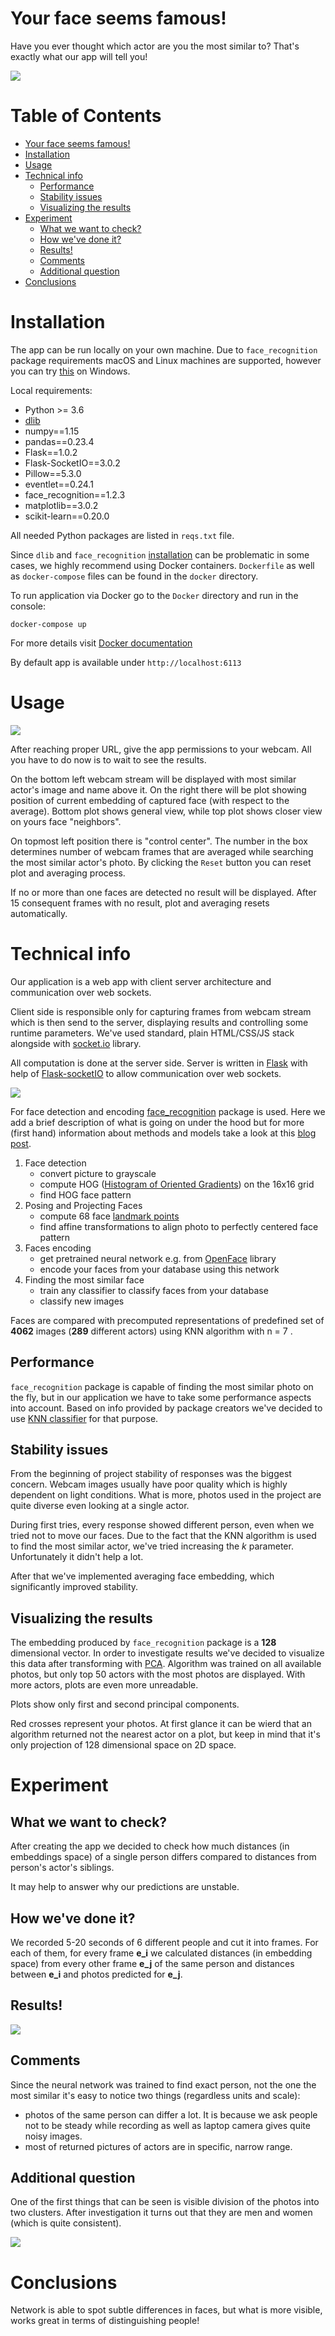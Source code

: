 # Your face seems famous!

Have you ever thought which actor are you the most similar to? That's exactly what our app will tell you!

![](images/pjt.png)

Table of Contents
=================

   * [Your face seems famous!](#your-face-seems-famous)
   * [Installation](#installation)
   * [Usage](#usage)
   * [Technical info](#technical-info)
      * [Performance](#performance)
      * [Stability issues](#stability-issues)
      * [Visualizing the results](#visualizing-the-results)
   * [Experiment](#experiment)
      * [What we want to check?](#what-we-want-to-check)
      * [How we've done it?](#how-weve-done-it)
      * [Results!](#results)
      * [Comments](#comments)
      * [Additional question](#additional-question)
   * [Conclusions](#conclusions)

# Installation

The app can be run locally on your own machine. Due to `face_recognition` package requirements macOS and Linux machines are supported, however you can try [this](https://github.com/ageitgey/face_recognition/issues/175#issue-257710508) on Windows.

Local requirements:

- Python >= 3.6
- [dlib](http://dlib.net/)
- numpy==1.15
- pandas==0.23.4
- Flask==1.0.2
- Flask-SocketIO==3.0.2
- Pillow==5.3.0
- eventlet==0.24.1
- face_recognition==1.2.3
- matplotlib==3.0.2
- scikit-learn==0.20.0

All needed Python packages are listed in `reqs.txt` file.

Since `dlib` and `face_recognition` [installation](https://github.com/ageitgey/face_recognition#installation) can be problematic in some cases, we highly recommend using Docker containers. `Dockerfile` as well as `docker-compose` files can be found in the `docker` directory.

To run application via Docker go to the `Docker` directory and run in the console:

```docker-compose up```

For more details visit [Docker documentation](https://docs.docker.com/get-started/)

By default app is available under `http://localhost:6113`

# Usage

![](images/poliaktor_screen.png)

After reaching proper URL, give the app permissions to your webcam. All you have to do now is to wait to see the results.

On the bottom left webcam stream will be displayed with most similar actor's image and name above it. On the right there will be plot showing position of current embedding of captured face (with respect to the average). Bottom plot shows general view, while top plot shows closer view on yours face "neighbors".

On topmost left position there is "control center". The number in the box determines number of webcam frames that are averaged while searching the most similar actor's photo. By clicking the `Reset` button you can reset plot and averaging process.

If no or more than one faces are detected no result will be displayed. After 15 consequent frames with no result, plot and averaging resets automatically.

# Technical info

Our application is a web app with client server architecture and communication over web sockets.

Client side is responsible only for capturing frames from webcam stream which is then send to the server, displaying results and controlling some runtime parameters. We've used standard, plain HTML/CSS/JS stack alongside with [socket.io](https://socket.io/) library.  

All computation is done at the server side. Server is written in [Flask](http://flask.pocoo.org/) with help of [Flask-socketIO](https://flask-socketio.readthedocs.io/en/latest/) to allow communication over web sockets.

![](images/diagram.png)

For face detection and encoding [face_recognition](https://github.com/ageitgey/face_recognition) package is used. Here we add a brief description of what is going on under the hood but for more (first hand) information about methods and models take a look at this [blog post](https://medium.com/@ageitgey/machine-learning-is-fun-part-4-modern-face-recognition-with-deep-learning-c3cffc121d78).

1. Face detection
   - convert picture to grayscale
   - compute HOG ([Histogram of Oriented Gradients](https://lear.inrialpes.fr/people/triggs/pubs/Dalal-cvpr05.pdf)) on the 16x16 grid
   - find HOG face pattern
2. Posing and Projecting Faces
   - compute 68 face [landmark points](http://www.csc.kth.se/~vahidk/papers/KazemiCVPR14.pdf)
   - find affine transformations to align photo to perfectly centered face pattern
3. Faces encoding
   - get pretrained neural network e.g. from [OpenFace](https://cmusatyalab.github.io/openface/) library
   - encode your faces from your database using this network
4. Finding the most similar face
   - train any classifier to classify faces from your database
   - classify new images

Faces are compared with precomputed representations of predefined set of **4062** images (**289** different actors) using KNN algorithm with n = 7 .

## Performance

`face_recognition` package is capable of finding the most similar photo on the fly, but in our application we have to take some performance aspects into account. Based on info provided by package creators we've decided to use [KNN classifier](https://github.com/ageitgey/face_recognition/blob/master/examples/face_recognition_knn.py) for that purpose.

## Stability issues

From the beginning of project stability of responses was the biggest concern.
Webcam images usually have poor quality which is highly dependent on light conditions.
What is more, photos used in the project are quite diverse even looking at a single actor.

During first tries, every response showed different person, even when we tried not to move our faces.
Due to the fact that the KNN algorithm is used to find the most similar actor, we've tried increasing the *k* parameter.
Unfortunately it didn't help a lot.

After that we've implemented averaging face embedding, which significantly improved stability.

## Visualizing the results

The embedding produced by `face_recognition` package is a **128** dimensional vector.
In order to investigate results we've decided to visualize this data after transforming with [PCA](https://en.wikipedia.org/wiki/Principal_component_analysis).
Algorithm was trained on all available photos, but only top 50 actors with the most photos are displayed.
With more actors, plots are even more unreadable.

Plots show only first and second principal components.

Red crosses represent your photos.
At first glance it can be wierd that an algorithm returned not the nearest actor on a plot, but keep in mind that it's only projection of 128 dimensional space on 2D space.


# Experiment

## What we want to check?

After creating the app we decided to check how much distances (in embeddings space) of a single person differs compared to distances from person's actor's siblings.

It may help to answer why our predictions are unstable.

## How we've done it?

We recorded 5-20 seconds of 6 different people and cut it into frames.
For each of them, for every frame **e_i** we calculated distances (in embedding space) from every other frame **e_j** of the same person and distances between **e_i** and photos predicted for **e_j**.

## Results!

![](images/embeplot.png)

## Comments

Since the neural network was trained to find exact person, not the one the most similar it's easy to notice two things (regardless units and scale):

- photos of the same person can differ a lot. It is because we ask people not to be steady while recording as well as laptop camera gives quite noisy images.
- most of returned pictures of actors are in specific, narrow range.

## Additional question

One of the first things that can be seen is visible division of the photos into two clusters. After investigation it turns out that they are men and women (which is quite consistent).

![](images/pca_wm.png)

# Conclusions

Network is able to spot subtle differences in faces, but what is more visible, works great in terms of distinguishing people!
